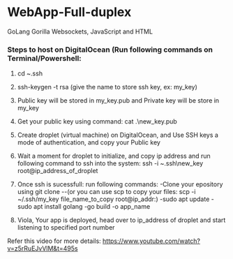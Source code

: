# WebApp-Full-duplex
GoLang Gorilla Websockets, JavaScript and HTML

<h3>Steps to host on DigitalOcean (Run following commands on Terminal/Powershell:</h3>


1. cd ~\.ssh
2. ssh-keygen -t rsa (give the name to store ssh key, ex: my_key)
3. Public key will be stored in my_key.pub and Private key will be store in my_key
4. Get your public key using command: cat .\new_key.pub
5. Create droplet (virtual machine) on DigitalOcean, and Use SSH keys a mode of authentication, and copy your Public key
6. Wait a moment for droplet to initialize, and copy ip address and run following command to ssh into the system: ssh -i ~\.ssh\new_key root@ip_address_of_droplet

7. Once ssh is sucessfull: run following commands:
	-Clone your epository using git clone 
		--(or you can use scp to copy your files: scp -i ~/.ssh/my_key file_name_to_copy root@ip_addr:)
	-sudo apt update
	-sudo apt install golang
	-go build -o app_name
8. Viola, Your app is deployed, head over to ip_address of droplet and start listening to specified port number


Refer this video for more details: https://www.youtube.com/watch?v=z5rRuEJvVlM&t=495s
